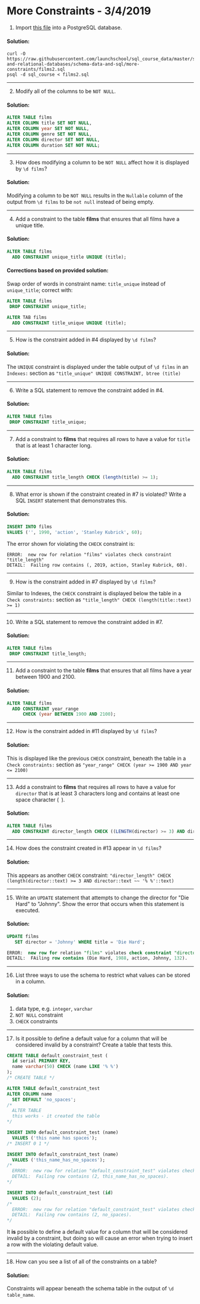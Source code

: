 
[comment]: # (more_constraints.md)

# More Constraints - 3/4/2019

1. Import [this file](https://raw.githubusercontent.com/launchschool/sql_course_data/master/sql-and-relational-databases/schema-data-and-sql/more-constraints/films2.sql) into a PostgreSQL database.

#### Solution:

```
curl -O https://raw.githubusercontent.com/launchschool/sql_course_data/master/sql-and-relational-databases/schema-data-and-sql/more-constraints/films2.sql
psql -d sql_course < films2.sql
```

---

2. Modify all of the columns to be `NOT NULL`.

#### Solution:

```sql
ALTER TABLE films
ALTER COLUMN title SET NOT NULL,
ALTER COLUMN year SET NOT NULL,
ALTER COLUMN genre SET NOT NULL,
ALTER COLUMN director SET NOT NULL,
ALTER COLUMN duration SET NOT NULL;
```

---

3. How does modifying a column to be `NOT NULL` affect how it is displayed by `\d films`?

#### Solution:

Modifying a column to be `NOT NULL` results in the `Nullable` column of the output from `\d films` to be `not null` instead of being empty.

----

4. Add a constraint to the table **films** that ensures that all films have a unique title.

#### Solution:

```sql
ALTER TABLE films
  ADD CONSTRAINT unique_title UNIQUE (title);
```

#### Corrections based on provided solution:

Swap order of words in constraint name: `title_unique` instead of `unique_title`; correct with:

```sql
ALTER TABLE films
 DROP CONSTRAINT unique_title;

ALTER TAB films
  ADD CONSTRAINT title_unique UNIQUE (title);
```

---

5. How is the constraint added in #4 displayed by `\d films`?

#### Solution:

The `UNIQUE` constraint is displayed under the table output of `\d films` in an `Indexes:` section as `"title_unique" UNIQUE CONSTRAINT, btree (title)`

---

6. Write a SQL statement to remove the constraint added in #4.

#### Solution:

```sql
ALTER TABLE films
 DROP CONSTRAINT title_unique;
```

---

7. Add a constraint to **films** that requires all rows to have a value for `title` that is at least 1 character long.

#### Solution:

```sql
ALTER TABLE films
  ADD CONSTRAINT title_length CHECK (length(title) >= 1);
```

---

8. What error is shown if the constraint created in #7 is violated? Write a SQL `INSERT` statement that demonstrates this.

#### Solution:

```sql
INSERT INTO films
VALUES ('', 1990, 'action', 'Stanley Kubrick', 60);
```

The error shown for violating the `CHECK` constraint is:
```
ERROR:  new row for relation "films" violates check constraint "title_length"
DETAIL:  Failing row contains (, 2019, action, Stanley Kubrick, 60).
```

---

9. How is the constraint added in #7 displayed by `\d films`?

Similar to Indexes, the `CHECK` constraint is displayed below the table in a `Check constraints:` section as `"title_length" CHECK (length(title::text) >= 1)`

---

10. Write a SQL statement to remove the constraint added in #7.

#### Solution:

```sql
ALTER TABLE films
 DROP CONSTRAINT title_length;
```

---

11. Add a constraint to the table **films** that ensures that all films have a year between 1900 and 2100.

#### Solution:

```sql
ALTER TABLE films
  ADD CONSTRAINT year_range
      CHECK (year BETWEEN 1900 AND 2100);
```

---

12. How is the constraint added in #11 displayed by `\d films`?

#### Solution:

This is displayed like the previous `CHECK` constraint, beneath the table in a `Check constraints:` section as `"year_range" CHECK (year >= 1900 AND year <= 2100)`

---

13. Add a constraint to **films** that requires all rows to have a value for `director` that is at least 3 characters long and contains at least one space character (` `).

#### Solution:

```sql
ALTER TABLE films
  ADD CONSTRAINT director_length CHECK ((LENGTH(director) >= 3) AND director LIKE '% %')
```

---

14. How does the constraint created in #13 appear in `\d films`?

#### Solution:

This appears as another `CHECK` constraint: `"director_length" CHECK (length(director::text) >= 3 AND director::text ~~ '% %'::text)`

---

15. Write an `UPDATE` statement that attempts to change the director for "Die Hard" to "Johnny". Show the error that occurs when this statement is executed.

#### Solution:

```sql
UPDATE films
   SET director = 'Johnny' WHERE title = 'Die Hard';
```

```sql
ERROR:  new row for relation "films" violates check constraint "director_length"
DETAIL:  FAiling row contains (Die Hard, 1988, action, Johnny, 132).
```

---

16. List three ways to use the schema to restrict what values can be stored in a column.

#### Solution:

1. data type, e.g. `integer`, `varchar`
2. `NOT NULL` constraint
3. `CHECK` constraints

---

17. Is it possible to define a default value for a column that will be considered invalid by a constraint? Create a table that tests this.

```sql
CREATE TABLE default_constraint_test (
  id serial PRIMARY KEY,
  name varchar(50) CHECK (name LIKE '% %')
);
/* CREATE TABLE */

ALTER TABLE default_constraint_test
ALTER COLUMN name
  SET DEFAULT 'no_spaces';
/*
  ALTER TABLE
  this works - it created the table
*/

INSERT INTO default_constraint_test (name)
  VALUES ('this name has spaces');
/* INSERT 0 1 */

INSERT INTO default_constraint_test (name)
  VALUES ('this_name_has_no_spaces');
/*
  ERROR:  new row for relation "default_constraint_test" violates check constraint "default_constraint_test_name_check"
  DETAIL:  Failing row contains (2, this_name_has_no_spaces).
*/

INSERT INTO default_constraint_test (id)
  VALUES (2);
/*
  ERROR:  new row for relation "default_constraint_test" violates check constraint "default_constraint_test_name_check"
  DETAIL:  Failing row contains (2, no_spaces).
*/
```

It **is** possible to define a default value for a column that will be considered invalid by a constraint, but doing so will cause an error when trying to insert a row with the violating default value.

---

18. How can you see a list of all of the constraints on a table?

#### Solution:

Constraints will appear beneath the schema table in the output of `\d table_name`.
